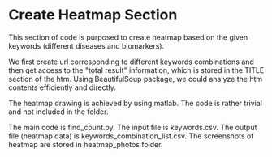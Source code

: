 Create Heatmap Section
====

This section of code is purposed to create heatmap based on the given keywords (different diseases and biomarkers). 

We first create url corresponding to different keywords combinations and then get access to the "total result" information, 
which is stored in the TITLE section of the htm. Using BeautifulSoup package, we could analyze the htm contents efficiently 
and directly. 

The heatmap drawing is achieved by using matlab. The code is rather trivial and not included in the folder. 

The main code is find_count.py. 
The input file is keywords.csv. 
The output file (heatmap data) is keywords_combination_list.csv. 
The screenshots of heatmap are stored in heatmap_photos folder. 
